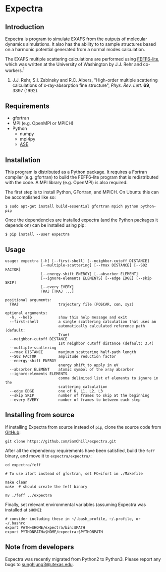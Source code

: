 # Expectra

## Introduction

Expectra is program to simulate EXAFS from the outputs of molecular
dynamics simulations. It also has the ability to to sample structures
based on a harmonic potential generated from a normal modes calculation.

The EXAFS multiple scattering calculations are performed using
[FEFF6-lite][feff], which was written at the University of Washington by J.J.
Rehr and co-workers.<sup>1</sup>

1. J.J. Rehr, S.I. Zabinsky and R.C. Albers,
"High-order multiple scattering calculations of x-ray-absorption
fine structure", *Phys. Rev. Lett.* **69**, 3397 (1992).

[feff]: http://www.feffproject.org/

## Requirements

* gfortran
* MPI (e.g. OpenMPI or MPICH)
* Python
  * numpy
  * mpi4py
  * [ASE](https://wiki.fysik.dtu.dk/ase/)

## Installation

This program is distributed as a Python package. It requires a Fortran
compiler (e.g. gfortran) to build the FEFF6-lite program that is redistributed with the code. A MPI library (e.g. OpenMPI) is also required.

The first step is to install Python, GFortran, and MPICH. On Ubuntu this can be accomplished like so:

```
$ sudo apt-get install build-essential gfortran mpich python python-pip
```

Once the dependencies are installed expectra (and the Python packages it
depends on) can be installed using pip:

```
$ pip install --user expectra
```

## Usage

```
usage: expectra [-h] [--first-shell] [--neighbor-cutoff DISTANCE]
                [--multiple-scattering] [--rmax DISTANCE] [--S02 FACTOR]
                [--energy-shift ENERGY] [--absorber ELEMENT]
                [--ignore-elements ELEMENTS] [--edge EDGE] [--skip SKIP]
                [--every EVERY]
                TRAJ [TRAJ ...]

positional arguments:
  TRAJ                  trajectory file (POSCAR, con, xyz)

optional arguments:
  -h, --help            show this help message and exit
  --first-shell         a single scattering calculation that uses an
                        automatically calculated reference path (default:
                        True)
  --neighbor-cutoff DISTANCE
                        1st neighbor cutoff distance (default: 3.4)
  --multiple-scattering
  --rmax DISTANCE       maximum scattering half-path length
  --S02 FACTOR          amplitude reduction factor
  --energy-shift ENERGY
                        energy shift to apply in eV
  --absorber ELEMENT    atomic symbol of the xray absorber
  --ignore-elements ELEMENTS
                        comma delimited list of elements to ignore in the
                        scattering calculation
  --edge EDGE           one of K, L1, L2, L3
  --skip SKIP           number of frames to skip at the beginning
  --every EVERY         number of frames to between each step
```

## Installing from source

If installing Expectra from source instead of `pip`, clone the source code
from [GitHub](https://github.com/SamChill/expectra):

```
git clone https://github.com/SamChill/expectra.git
```

After all the dependency requirements have been satisfied, build the `feff` binary,
and move it to `expectra/expectra/`:

```
cd expectra/feff

# To use ifort instead of gfortran, set FC=ifort in ./Makefile

make clean
make  # should create the feff binary

mv ./feff ../expectra
```

Finally, set relevant environmental variables (assuming Expectra was installed at `$HOME`):

```
# consider including these in ~/.bash_profile, ~/.profile, or ~/.bashrc
export PATH=$HOME/expectra/bin:$PATH
export PYTHONPATH=$HOME/expectra:$PYTHONPATH
```

## Note from developers

Expectra was recently migrated from Python2 to Python3.
Please report any bugs to [sunghjung3@utexas.edu](sunghjung3@utexas.edu).
